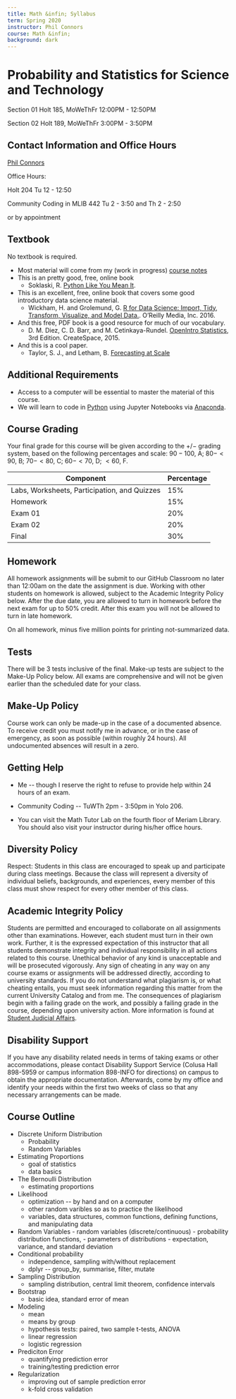 ```yaml
---
title: Math &infin; Syllabus
term: Spring 2020
instructor: Phil Connors
course: Math &infin;
background: dark
---
```


# Probability and Statistics for Science and Technology

Section 01 Holt 185, MoWeThFr 12:00PM - 12:50PM

Section 02 Holt 189, MoWeThFr 3:00PM - 3:50PM

## Contact Information and Office Hours

[Phil Connors](mailto:likethegroundhogphil@pitt.edu)

Office Hours:

Holt 204 Tu 12 - 12:50

Community Coding in MLIB 442 Tu 2 - 3:50 and Th 2 - 2:50

or by appointment

## Textbook
No textbook is required.

* Most material will come from my (work in progress) [course notes](https://314.roualdes.us)
* This is an pretty good, free, online book
    - Soklaski, R. [Python Like You Mean It](https://www.pythonlikeyoumeanit.com/intro.html).
* This is an excellent, free, online book that covers some good introductory data science material.
    - Wickham, H. and Grolemund, G. [R for Data Science: Import, Tidy, Transform, Visualize, and Model Data.](http://r4ds.had.co.nz/). O’Reilly Media, Inc. 2016.
* And this free, PDF book is a good resource for much of our vocabulary.
    - D. M. Diez, C. D. Barr, and M. Cetinkaya-Rundel. [OpenIntro Statistics](https://www.openintro.org/download.php?file=os3&referrer=/stat/textbook.php), 3rd Edition. CreateSpace, 2015.
* And this is a cool paper.
    -  Taylor, S. J., and Letham, B. [Forecasting at Scale](https://peerj.com/preprints/3190.pdf)


## Additional Requirements

* Access to a computer will be essential to master the material of this course.
* We will learn to code in [Python](https://www.python.org) using Jupyter Notebooks via [Anaconda](https://www.anaconda.com/distribution/).


## Course Grading
Your final grade for this course will be given according to the $+/-$ grading system, based on the following percentages and scale: $90 - 100$, A; $80 - < 90$, B; $70 - < 80$, C; $60 - < 70$, D; $<60$, F.

| Component | Percentage |
| ----------|------------|
| Labs, Worksheets, Participation, and Quizzes | 15\% |
| Homework | 15\% |
| Exam 01 | 20\% |
| Exam 02 | 20\% |
| Final   | 30\% |


## Homework

All homework assignments will be submit to our GitHub Classroom no later than 12:00am on the date the assignment is due.  Working with other students on homework is allowed, subject to the Academic Integrity Policy below.  After the due date, you are allowed to turn in homework before the next exam for up to 50\% credit.  After this exam you will not be allowed to turn in late homework.

On all homework, minus five million points for printing not-summarized data.


## Tests
There will be $3$ tests inclusive of the final.  Make-up tests are subject to the Make-Up Policy below.  All exams are comprehensive and will not be given earlier than the scheduled date for your class.

## Make-Up Policy
Course work can only be made-up in the case of a documented absence. To receive credit you must notify me in advance, or in the case of emergency, as soon as possible (within roughly 24 hours).  All undocumented absences will result in a zero.

## Getting Help

* Me -- though I reserve the right to refuse to provide help within
  $24$ hours of an exam.

* Community Coding -- TuWTh 2pm - 3:50pm in Yolo 206.

* You can visit the Math Tutor Lab on the fourth floor of Meriam Library.   You should also visit your instructor during his/her office hours.


## Diversity Policy
Respect: Students in this class are encouraged to speak up and participate during class meetings. Because the class will represent a diversity of individual beliefs, backgrounds, and experiences, every member of this class must show respect for every other member of this class.

## Academic Integrity Policy
Students are permitted and encouraged to collaborate on all assignments other than examinations.  However, each student must turn in their own work.  Further, it is the expressed expectation of this instructor that all students demonstrate integrity and individual responsibility in all actions related to this course.  Unethical behavior of any kind is unacceptable and will be prosecuted vigorously.  Any sign of cheating in any way on any course exams or assignments will be addressed directly, according to university standards.  If you do not understand what plagiarism is, or what cheating entails, you must seek information regarding this matter from the current University Catalog and from me.  The consequences of plagiarism begin with a failing grade on the work, and possibly a failing grade in the course, depending upon university action.  More information is found at [Student Judicial Affairs](http://catalog.csuchico.edu/viewer/15/STUDJUDAFFAIRS.html).


## Disability Support
If you have any disability related needs in terms of taking exams or other accommodations, please contact Disability Support Service (Colusa Hall 898-5959 or campus information 898-INFO for directions) on campus to obtain the appropriate documentation.  Afterwards, come by my office and identify your needs within the first two weeks of class so that any necessary arrangements can be made.

## Course Outline

*  Discrete Uniform Distribution
    -  Probability
    -  Random Variables
*  Estimating Proportions
    -  goal of statistics
    -  data basics
*  The Bernoulli Distribution
    -  estimating proportions
*  Likelihood
    -  optimization -- by hand and on a computer
    -  other random varibles so as to practice the likelihood
    -  variables, data structures, common functions, defining functions, and manipulating data
  *  Random Variables
    - random variables (discrete/continuous)
    - probability distribution functions,
    - parameters of distributions
    - expectation, variance, and standard deviation
*  Conditional probability
    -  independence, sampling with/without replacement
    -  dplyr -- group\_by, summarise, filter, mutate
*  Sampling Distribution
    -  sampling distribution, central limit theorem, confidence intervals
*  Bootstrap
    -  basic idea, standard error of mean
*  Modeling
    -  mean
    -  means by group
    -  hypothesis tests: paired, two sample t-tests, ANOVA
    -  linear regression
    -  logistic regression
*  Prediciton Error
    -  quantifying prediction error
    -  training/testing prediction error
*  Regularization
    -  improving out of sample prediction error
    -  k-fold cross validation